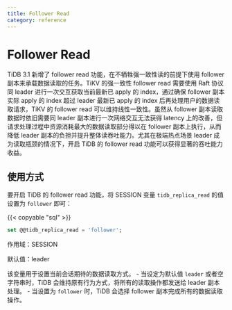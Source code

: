 ```yaml
---
title: Follower Read
category: reference
---
```


# Follower Read

TiDB 3.1 新增了 follower read 功能，在不牺牲强一致性读的前提下使用 follower 副本来承载数据读取的任务。TiKV 的强一致性 follower read 需要使用 Raft 协议同 leader 进行一次交互获取当前最新已 apply 的 index，通过确保 follower 副本实际 apply 的 index 超过 leader 最新已 apply 的 index 后再处理用户的数据读取请求，TiKV 的 follower read 可以维持线性一致性。虽然从 follower 副本读取数据时依旧需要同 leader 副本进行一次网络交互无法获得 latency 上的改善，但请求处理过程中资源消耗最大的数据读取部分得以在 follower 副本上执行，从而降低 leader 副本的负担并提升整体读吞吐能力。尤其在极端热点场景 leader 成为读取瓶颈的情况下，开启 TiDB 的 follower read 功能可以获得显著的吞吐能力收益。

## 使用方式

要开启 TiDB 的 follower read 功能，将 SESSION 变量 `tidb_replica_read` 的值设置为 `follower` 即可：

{{< copyable "sql" >}}

```sql
set @@tidb_replica_read = 'follower';
```

作用域：SESSION

默认值：leader

该变量用于设置当前会话期待的数据读取方式。
    - 当设定为默认值 `leader` 或者空字符串时，TiDB 会维持原有行为方式，将所有的读取操作都发送给 leader 副本处理。
    - 当设置为 `follower` 时，TiDB 会选择 follower 副本完成所有的数据读取操作。
